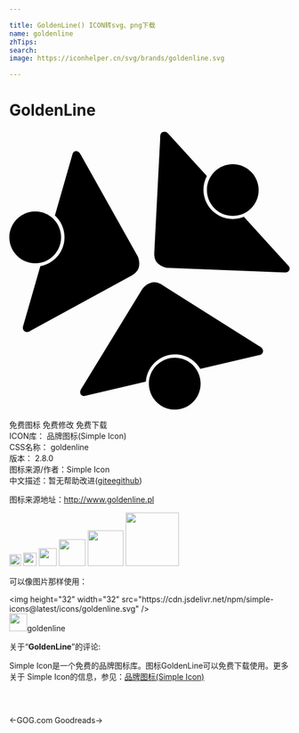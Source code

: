 ```yaml
---

title: GoldenLine() ICON转svg、png下载
name: goldenline
zhTips: 
search: 
image: https://iconhelper.cn/svg/brands/goldenline.svg

---
```


# GoldenLine  <small style="font-size: 60%;font-weight: 100"></small>

<div id="svg" class="svg-wrap">
<svg role="img" viewBox="0 0 24 24" xmlns="http://www.w3.org/2000/svg"><title>GoldenLine icon</title><path d="M16.377 21.658c0 1.225-.989 2.215-2.212 2.215-1.224 0-2.217-.99-2.217-2.215 0-1.223.993-2.215 2.217-2.215 1.223 0 2.213.993 2.212 2.215zm-4.715-.172L6.47 22.7s-.287.08-.392-.215c-.06-.181.091-.398.091-.398l5.213-8.514s.267-.402.77-.549c.418-.121.872.16.872.16l8.351 5.253s.362.147.348.438c-.015.293-.333.343-.333.343l-5.04 1.178c-.426-.744-1.23-1.244-2.156-1.244-1.32 0-2.413 1.032-2.504 2.335h-.028zM3.898 7.297l1.513-5.263s.072-.303.381-.242c.186.031.303.273.303.273l4.889 8.698s.223.425.106.941c-.099.425-.567.683-.567.683L1.864 17.11s-.307.243-.547.084c-.242-.163-.136-.463-.136-.463l1.472-5.116c1.177-.206 2.071-1.233 2.071-2.47 0-.738-.319-1.396-.826-1.859v.011zm.532 1.858c0 1.225-.989 2.218-2.214 2.218C.995 11.373 0 10.38 0 9.155c0-1.221.995-2.213 2.216-2.213 1.225 0 2.217.992 2.217 2.213H4.43zm15.666-1.734l3.81 4.18s.211.212.003.445c-.124.141-.394.111-.394.111l-9.974-.395s-.478-.035-.853-.402c-.31-.303-.282-.838-.282-.838l.51-9.852s-.05-.389.212-.511c.27-.122.467.129.467.129l3.318 3.628c-.188.35-.293.744-.293 1.17 0 1.381 1.123 2.504 2.509 2.504.341 0 .667-.075.964-.197l.003.028zm1.25-2.317c0 1.229-.986 2.217-2.212 2.217-1.224 0-2.217-.987-2.217-2.217 0-1.215.993-2.201 2.217-2.201 1.223 0 2.213 1.002 2.213 2.217l-.001-.016z"/></svg>
</div>
<detail full-name='goldenline'></detail>

<div class="detail-page">
<p>
<span><span class="badge-success badge">免费图标</span> <span class="badge-success badge">免费修改</span>  <span class="badge-success badge">免费下载</span> </span>
<br/>
<span>
ICON库：
<span class="badge-secondary badge">品牌图标(Simple Icon)</span> 
</span>
<br/>
<span>
CSS名称：
<span class="badge-secondary badge">goldenline</span> 
</span>

<br/>
<span>
版本：
<span class="badge-secondary badge">2.8.0</span> 
</span>
<br/>
<span>图标来源/作者：<span class="badge-light badge">Simple Icon</span></span> 
<br/>
<span class="zh-detail">中文描述：暂无<span class="help-link"><span>帮助改进</span>(<a href="https://gitee.com/liuwave/icon-helper/edit/master/json/brands/goldenline.json" target="_blank" rel="noopener noreferrer">gitee</a><a href="https://github.com/liuwave/icon-helper/edit/master/json/brands/goldenline.json" target="_blank" rel="noopener noreferrer">github</a></span>)</span><br/>
</p>
</div><div class="description description alert alert-light"><p>图标来源地址：<a href="http://www.goldenline.pl" target="_blank" rel="noopener noreferrer">http://www.goldenline.pl</a></p></div>
<div class="alert alert-dark">
<img height="21" width="21" src="https://cdn.jsdelivr.net/npm/simple-icons@latest/icons/goldenline.svg" />
<img height="24" width="24" src="https://cdn.jsdelivr.net/npm/simple-icons@latest/icons/goldenline.svg" />
<img height="32" width="32" src="https://cdn.jsdelivr.net/npm/simple-icons@latest/icons/goldenline.svg" />
<img height="48" width="48" src="https://cdn.jsdelivr.net/npm/simple-icons@latest/icons/goldenline.svg" />
<img height="64" width="64" src="https://cdn.jsdelivr.net/npm/simple-icons@latest/icons/goldenline.svg" />
<img height="96" width="96" src="https://cdn.jsdelivr.net/npm/simple-icons@latest/icons/goldenline.svg" />

</div>
<div>
  <p>可以像图片那样使用：    
  </p>
  <div class="alert alert-primary" style="font-size: 14px">
    &lt;img height="32" width="32" src="https://cdn.jsdelivr.net/npm/simple-icons@latest/icons/goldenline.svg" /&gt;
    <copy-btn content='<img height="32" width="32" src="https://cdn.jsdelivr.net/npm/simple-icons@latest/icons/goldenline.svg" />'></copy-btn>
  </div>
  <div class="alert alert-secondary">
    <img height="32" width="32" src="https://cdn.jsdelivr.net/npm/simple-icons@latest/icons/goldenline.svg" />goldenline
    <copy-btn content="goldenline" btn-title="复制图标名称"></copy-btn>
  </div>
</div>
<div class="icon-detail__container">
<p>关于“<b>GoldenLine</b>”的评论:</p>
</div>
<Vssue title="关于“GoldenLine”的评论" />
<div><p>Simple Icon是一个免费的品牌图标库。图标GoldenLine可以免费下载使用。更多关于  Simple Icon的信息，参见：<a target="_blank" href="https://iconhelper.cn/brands.html">品牌图标(Simple Icon)</a>
</p></div>


<div style="padding:2rem 0 " class="page-nav"><p class="inner"><span class="prev">←<router-link to="/icon/gog-com.html">GOG.com</router-link></span> <span class="next"><router-link to="/icon/goodreads.html">Goodreads</router-link>→</span></p></div>

